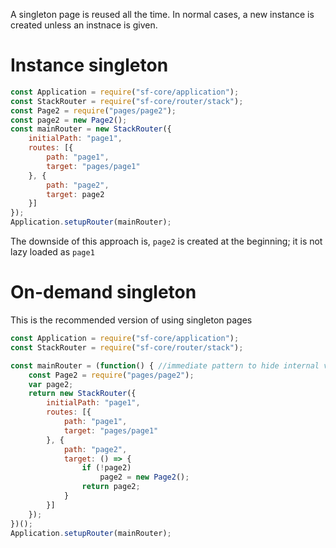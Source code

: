 A singleton page is reused all the time. In normal cases, a new instance is created unless an instnace is given.

# Instance singleton

```javascript
const Application = require("sf-core/application");
const StackRouter = require("sf-core/router/stack");
const Page2 = require("pages/page2");
const page2 = new Page2();
const mainRouter = new StackRouter({
    initialPath: "page1",
    routes: [{
        path: "page1",
        target: "pages/page1"
    }, {
        path: "page2",
        target: page2
    }]
});
Application.setupRouter(mainRouter);
```

The downside of this approach is, `page2` is created at the beginning; it is not lazy loaded as `page1`

# On-demand singleton
This is the recommended version of using singleton pages

```javascript
const Application = require("sf-core/application");
const StackRouter = require("sf-core/router/stack");

const mainRouter = (function() { //immediate pattern to hide internal variables
    const Page2 = require("pages/page2");
    var page2;
    return new StackRouter({
        initialPath: "page1",
        routes: [{
            path: "page1",
            target: "pages/page1"
        }, {
            path: "page2",
            target: () => {
                if (!page2)
                    page2 = new Page2();
                return page2;
            }
        }]
    });
})();
Application.setupRouter(mainRouter);
```